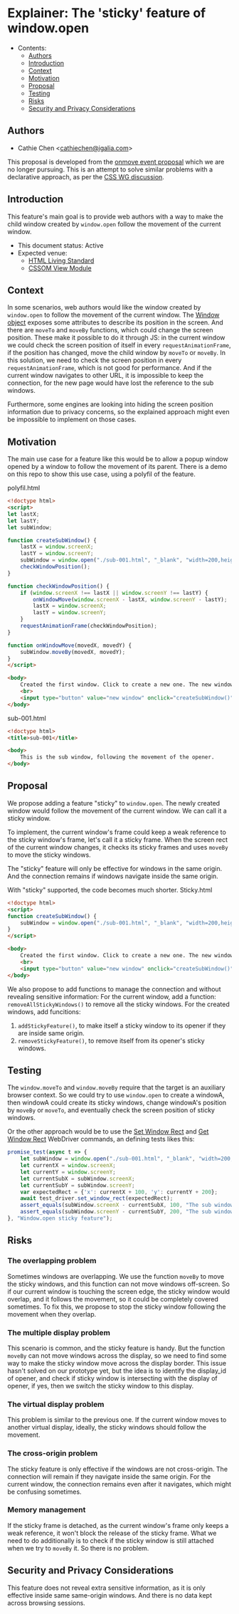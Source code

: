 # Explainer: The 'sticky' feature of window.open

- Contents:
  - [Authors](#Authors)
  - [Introduction](#Introduction)
  - [Context](#Context)
  - [Motivation](#Motivation)
  - [Proposal](#Proposal)
  - [Testing](#Testing)
  - [Risks](#Risks)
  - [Security and Privacy Considerations](#Security-and-Privacy-Considerations)

## Authors

* Cathie Chen \<cathiechen@igalia.com>


This proposal is developed from the [onmove event proposal](https://github.com/Igalia/explainers/blob/main/onmove-event-handler/README.md) which we are no longer pursuing. This is an attempt to solve similar problems with a declarative approach, as per the [CSS WG discussion](https://github.com/w3c/csswg-drafts/issues/7693).

## Introduction

This feature's main goal is to provide web authors with a way to make the child window created by `window.open` follow the movement of the current window.

* This document status: Active
* Expected venue:
  - [HTML Living Standard](https://html.spec.whatwg.org/)
  - [CSSOM View Module](https://drafts.csswg.org/cssom-view/)

## Context

In some scenarios, web authors would like the window created by `window.open` to follow the movement of the current window. The [Window object](https://drafts.csswg.org/cssom-view/#extensions-to-the-window-interface) exposes some attributes to describe its position in the screen. And there are `moveTo` and `moveBy` functions, which could change the screen position. These make it possible to do it through JS: in the current window we could check the screen position of itself in every `requestAnimationFrame`, if the position has changed, move the child window by `moveTo` or `moveBy`. In this solution, we need to check the screen position in every `requestAnimationFrame`, which is not good for performance. And if the current window navigates to other URL, it is impossible to keep the connection, for the new page would have lost the reference to the sub windows.

Furthermore, some engines are looking into hiding the screen position information due to privacy concerns, so the explained approach might even be impossible to implement on those cases.

## Motivation

The main use case for a feature like this would be to allow a popup window opened by a window to follow the movement of its parent. There is a demo on this repo to show this use case, using a polyfil of the feature.

polyfil.html
```html
<!doctype html>
<script>
let lastX;
let lastY;
let subWindow;

function createSubWindow() {
    lastX = window.screenX;
    lastY = window.screenY;
    subWindow = window.open("./sub-001.html", "_blank", "width=200,height=200");
    checkWindowPosition();
}

function checkWindowPosition() {
    if (window.screenX !== lastX || window.screenY !== lastY) {
        onWindowMove(window.screenX - lastX, window.screenY - lastY);
        lastX = window.screenX;
        lastY = window.screenY;        
    }
    requestAnimationFrame(checkWindowPosition);
}

function onWindowMove(movedX, movedY) {
    subWindow.moveBy(movedX, movedY);
}
</script>

<body>
    Created the first window. Click to create a new one. The new window will be sticky.
    <br>
    <input type="button" value="new window" onclick="createSubWindow()">
</body>
```

sub-001.html
```html
<!doctype html>
<title>sub-001</title>

<body>
    This is the sub window, following the movement of the opener.
</body>
```

## Proposal

We propose adding a feature "sticky" to `window.open`. The newly created window would follow the movement of the current window. We can call it a sticky window.

To implement, the current window's frame could keep a weak reference to the sticky window's frame, let's call it a sticky frame.
When the screen rect of the current window changes, it checks its sticky frames and uses `moveBy` to move the sticky windows.

The "sticky" feature will only be effective for windows in the same origin. And the connection remains if windows navigate inside the same origin.

With "sticky" supported, the code becomes much shorter.
Sticky.html
```html
<!doctype html>
<script>
function createSubWindow() {
    subWindow = window.open("./sub-001.html", "_blank", "width=200,height=200,sticky");
}
</script>

<body>
    Created the first window. Click to create a new one. The new window will be sticky.
    <br>
    <input type="button" value="new window" onclick="createSubWindow()">
</body>
```

We also propose to add functions to manage the connection and without revealing sensitive information:
For the current window, add a function: `removeAllStickyWindows()` to remove all the sticky windows.
For the created windows, add funcitions:
1. `addStickyFeature()`, to make itself a sticky window to its opener if they are inside same origin.
2. `removeStickyFeature()`, to remove itself from its opener's sticky windows.

## Testing

The `window.moveTo` and `window.moveBy` require that the target is an auxiliary browser context. So we could try to use `window.open` to create a windowA, then windowA could create its sticky windows, change windowA's position by `moveBy` or `moveTo`, and eventually check the screen position of sticky windows.

Or the other approach would be to use the [Set Window Rect](https://www.w3.org/TR/webdriver2/#set-window-rect) and [Get Window Rect](https://www.w3.org/TR/webdriver2/#get-window-rect) WebDriver commands, an defining tests likes this:

```js
promise_test(async t => {
    let subWindow = window.open("./sub-001.html", "_blank", "width=200,height=200,sticky");
    let currentX = window.screenX;
    let currentY = window.screenY;
    let currentSubX = subWindow.screenX;
    let currentSubY = subWindow.screenY;
    var expectedRect = {'x': currentX + 100, 'y': currentY + 200};
    await test_driver.set_window_rect(expectedRect);
    assert_equals(subWindow.screenX - currentSubX, 100, "The sub window screenX is correct.")
    assert_equals(subWindow.screenY - currentSubY, 200, "The sub window screenY is correct.")
}, "Window.open sticky feature");
```

## Risks

### The overlapping problem
Sometimes windows are overlapping. We use the function `moveBy` to move the sticky windows, and this function can not move windows off-screen. So if our current window is touching the screen edge, the sticky window would overlap, and it follows the movement, so it could be completely covered sometimes. To fix this, we propose to stop the sticky window following the movement when they overlap.

### The multiple display problem
This scenario is common, and the sticky feature is handy. But the function `moveBy` can not move windows across the display, so we need to find some way to make the sticky window move across the display border. This issue hasn't solved on our prototype yet, but the idea is to identify the display_id of opener, and check if sticky window is intersecting with the display of opener, if yes, then we switch the sticky window to this display.

### The virtual display problem
This problem is similar to the previous one. If the current window moves to another virtual display, ideally, the sticky windows should follow the movement.

### The cross-origin problem
The sticky feature is only effective if the windows are not cross-origin. The connection will remain if they navigate inside the same origin. For the current window, the connection remains even after it navigates, which might be confusing sometimes.

### Memory management
If the sticky frame is detached, as the current window's frame only keeps a weak reference, it won't block the release of the sticky frame. What we need to do additionally is to check if the sticky window is still attached when we try to `moveBy` it. So there is no problem.

## Security and Privacy Considerations
This feature does not reveal extra sensitive information, as it is only effective inside same same-origin windows. And there is no data kept across browsing sessions.


